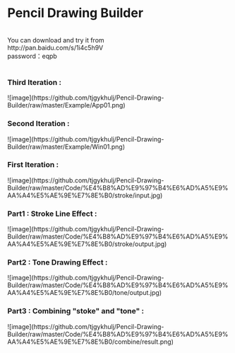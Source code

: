 <h1>Pencil Drawing Builder</h1><br>
You can download and try it from <br>
http://pan.baidu.com/s/1i4c5h9V<br>
password：eqpb <br>
<br>
<h3>Third Iteration : <br></h3>
![image](https://github.com/tjgykhulj/Pencil-Drawing-Builder/raw/master/Example/App01.png)
<h3>Second Iteration : <br></h3>
![image](https://github.com/tjgykhulj/Pencil-Drawing-Builder/raw/master/Example/Win01.png)

<h3>First Iteration : <br></h3>
![image](https://github.com/tjgykhulj/Pencil-Drawing-Builder/raw/master/Code/%E4%B8%AD%E9%97%B4%E6%AD%A5%E9%AA%A4%E5%AE%9E%E7%8E%B0/stroke/input.jpg)
<h3>Part1 : Stroke Line Effect :<br></h3>
![image](https://github.com/tjgykhulj/Pencil-Drawing-Builder/raw/master/Code/%E4%B8%AD%E9%97%B4%E6%AD%A5%E9%AA%A4%E5%AE%9E%E7%8E%B0/stroke/output.jpg)
<h3>Part2 : Tone Drawing Effect :<br></h3>
![image](https://github.com/tjgykhulj/Pencil-Drawing-Builder/raw/master/Code/%E4%B8%AD%E9%97%B4%E6%AD%A5%E9%AA%A4%E5%AE%9E%E7%8E%B0/tone/output.jpg)
<h3>Part3 : Combining "stoke" and "tone" :<br></h3>
![image](https://github.com/tjgykhulj/Pencil-Drawing-Builder/raw/master/Code/%E4%B8%AD%E9%97%B4%E6%AD%A5%E9%AA%A4%E5%AE%9E%E7%8E%B0/combine/result.png)
